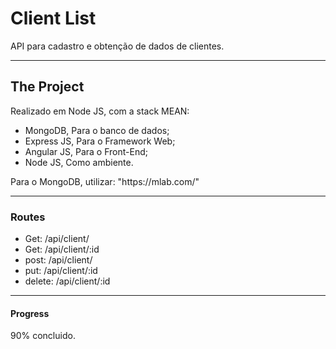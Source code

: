 # Client List

<p>API para cadastro e obtenção de dados de clientes.</p>
<hr>

## The Project

<p>Realizado em Node JS, com a stack MEAN: </p>
<ul>
    <li>MongoDB, Para o banco de dados;</li>
    <li>Express JS, Para o Framework Web;</li>
    <li>Angular JS, Para o Front-End;</li>
    <li>Node JS, Como ambiente.</li>
</ul>

<p>Para o MongoDB, utilizar: "https://mlab.com/" </p>
<hr>

### Routes

<ul>
    <li>Get: /api/client/</li>
    <li>Get: /api/client/:id</li>
    <li>post: /api/client/</li>
    <li>put: /api/client/:id</li>
    <li>delete: /api/client/:id</li>
</ul>
<hr>

#### Progress

<p>90% concluido.</p>
